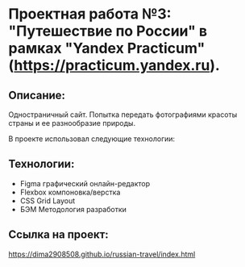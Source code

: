# Проектная работа №3: "Путешествие по России" в рамках "Yandex Practicum" (https://practicum.yandex.ru).

## Описание: 
Одностраничный сайт. Попытка передать фотографиями красоты страны и ее разнообразие природы.

В проекте использовал следующие технологии:
## Технологии: 
* Figma графический онлайн-редактор 
* Flexbox компоновка/верстка
* CSS Grid Layout  
* БЭМ Методология разработки

## Ссылка на проект:
https://dima2908508.github.io/russian-travel/index.html

